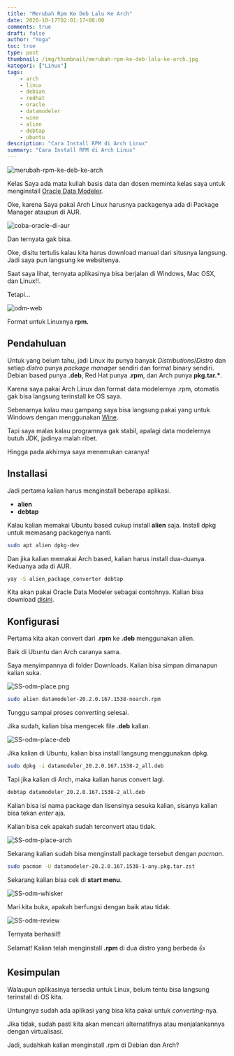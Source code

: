 ```yaml
---
title: "Merubah Rpm Ke Deb Lalu Ke Arch"
date: 2020-10-17T02:01:17+08:00
comments: true
draft: false
author: "Yoga"
toc: true
type: post
thumbnail: /img/thumbnail/merubah-rpm-ke-deb-lalu-ke-arch.jpg
kategori: ["Linux"]
tags:
    - arch
    - linux
    - debian
    - redhat
    - oracle
    - datamodeler
    - wine
    - alien
    - debtap
    - ubuntu
description: "Cara Install RPM di Arch Linux"
summary: "Cara Install RPM di Arch Linux"
---
```


![merubah-rpm-ke-deb-ke-arch](/img/thumbnail/merubah-rpm-ke-deb-lalu-ke-arch.jpg)

Kelas Saya ada mata kuliah basis data dan dosen meminta kelas saya untuk menginstall [Oracle Data Modeler](https://www.oracle.com/tools/downloads/sql-data-modeler-downloads.html "blank").

Oke, karena Saya pakai Arch Linux harusnya packagenya ada di Package Manager ataupun di AUR.

![coba-oracle-di-aur](/img/SS-odm-aur.png)

Dan ternyata gak bisa.

Oke, disitu tertulis kalau kita harus download manual dari situsnya langsung. Jadi saya pun langsung ke websitenya.

Saat saya lihat, ternyata aplikasinya bisa berjalan di Windows, Mac OSX, dan Linux!!.

Tetapi...

![odm-web](/img/SS-odm-website.png)

Format untuk Linuxnya **rpm.**

## Pendahuluan

Untuk yang belum tahu, jadi Linux itu punya banyak _Distributions_/_Distro_ dan setiap _distro_ punya _package manager_ sendiri dan format binary sendiri. Debian based punya  **.deb**, Red Hat punya **.rpm**, dan Arch punya **pkg.tar.\***.

Karena saya pakai Arch Linux dan format data modelernya .rpm, otomatis gak bisa langsung terinstall ke OS saya.

Sebenarnya kalau mau gampang saya bisa langsung pakai yang untuk Windows dengan menggunakan [Wine](/wine-bukan-emulator).

Tapi saya malas kalau programnya gak stabil, apalagi data modelernya butuh JDK, jadinya malah ribet.

Hingga pada akhirnya saya menemukan caranya!

## Installasi

Jadi pertama kalian harus menginstall beberapa aplikasi.

+ **alien**
+ **debtap**

Kalau kalian memakai Ubuntu based cukup install **alien** saja. Install dpkg untuk memasang packagenya nanti.

```Bash 
sudo apt alien dpkg-dev
```

Dan jika kalian memakai Arch based, kalian harus install dua-duanya. Keduanya ada di AUR.

```Bash 
yay -S alien_package_converter debtap
```

Kita akan pakai Oracle Data Modeler sebagai contohnya. Kalian bisa download [disini](https://www.oracle.com/tools/downloads/sql-data-modeler-downloads.html "blank").

## Konfigurasi

Pertama kita akan convert dari **.rpm** ke **.deb** menggunakan alien.

Baik di Ubuntu dan Arch caranya sama.

Saya menyimpannya di folder Downloads. Kalian bisa simpan dimanapun kalian suka.

![SS-odm-place.png](/img/SS-odm-place.png)

```Bash 
sudo alien datamodeler-20.2.0.167.1538-noarch.rpm
```

Tunggu sampai proses converting selesai.

Jika sudah, kalian bisa mengecek file **.deb** kalian.

![SS-odm-place-deb](/img/SS-odm-place-deb.png)

Jika kalian di Ubuntu, kalian bisa install langsung menggunakan dpkg.

```Bash 
sudo dpkg -i datamodeler_20.2.0.167.1538-2_all.deb
```

Tapi jika kalian di Arch, maka kalian harus convert lagi.

```Bash 
debtap datamodeler_20.2.0.167.1538-2_all.deb
```

Kalian bisa isi nama package dan lisensinya sesuka kalian, sisanya kalian bisa tekan _enter_ aja.

Kalian bisa cek apakah sudah terconvert atau tidak.

![SS-odm-place-arch](/img/SS-odm-place-arch.png)

Sekarang kalian sudah bisa menginstall package tersebut dengan _pacman_.

```Bash 
sudo pacman -U datamodeler-20.2.0.167.1538-1-any.pkg.tar.zst
```

Sekarang kalian bisa cek di **start menu**.

![SS-odm-whisker](/img/SS-odm-whisker.png)

Mari kita buka, apakah berfungsi dengan baik atau tidak.

![SS-odm-review](/img/SS-odm-review.png)

Ternyata berhasil!!

Selamat! Kalian telah menginstall **.rpm** di dua distro yang berbeda :+1:

## Kesimpulan

Walaupun aplikasinya tersedia untuk Linux, belum tentu bisa langsung terinstall di OS kita.

Untungnya sudah ada aplikasi yang bisa kita pakai untuk _converting_-nya.

Jika tidak, sudah pasti kita akan mencari alternatifnya atau menjalankannya dengan virtualisasi.

Jadi, sudahkah kalian menginstall .rpm di Debian dan Arch?
